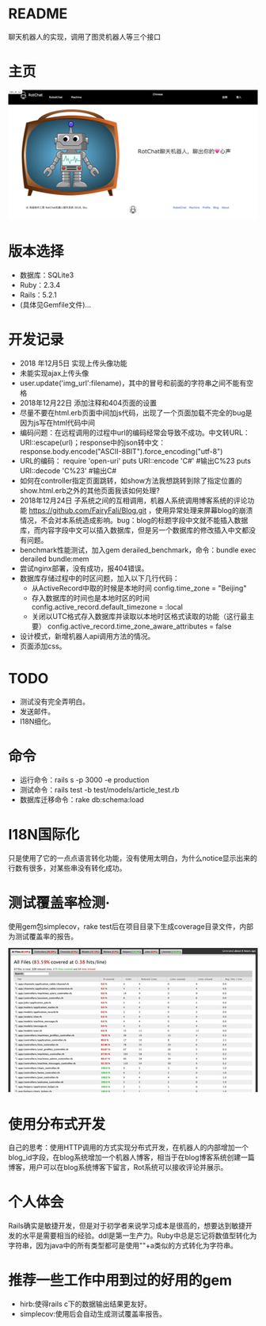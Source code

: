 # README
聊天机器人的实现，调用了图灵机器人等三个接口
# 主页

![主页](img/访问主页.png)

# 版本选择
* 数据库：SQLite3
* Ruby：2.3.4
* Rails：5.2.1
* (具体见Gemfile文件)...

# 开发记录
* 2018 年12月5日 实现上传头像功能
* 未能实现ajax上传头像
* user.update('img_url':filename)，其中的冒号和前面的字符串之间不能有空格
* 2018年12月22日 添加注释和404页面的设置
* 尽量不要在html.erb页面中间加js代码，出现了一个页面加载不完全的bug是因为js写在html代码中间
* 编码问题：在远程调用的过程中url的编码经常会导致不成功。中文转URL：URI::escape(url)；response中的json转中文：response.body.encode("ASCII-8BIT").force_encoding("utf-8")
* URL的编码：
  require 'open-uri'
  puts URI::encode 'C#' #输出C%23
  puts URI::decode 'C%23' #输出C#
* 如何在controller指定页面跳转，如show方法我想跳转到除了指定位置的show.html.erb之外的其他页面我该如何处理?
* 2018年12月24日 子系统之间的互相调用，机器人系统调用博客系统的评论功能 https://github.com/FairyFali/Blog.git ，使用异常处理来屏幕blog的崩溃情况，不会对本系统造成影响。bug：blog的标题字段中文就不能插入数据库，而内容字段中文可以插入数据库，但是另一个数据库的修改插入中文都没有问题。
* benchmark性能测试，加入gem derailed_benchmark，命令：bundle exec derailed bundle:mem
* 尝试nginx部署，没有成功，报404错误。
* 数据库存储过程中的时区问题，加入以下几行代码：
  * 从ActiveRecord中取的时候是本地时间
    config.time_zone = "Beijing" 
  * 存入数据库的时间也是本地时区的时间
    config.active_record.default_timezone = :local 
  * 关闭以UTC格式存入数据库并读取以本地时区格式读取的功能（这行最主要）
    config.active_record.time_zone_aware_attributes = false 
* 设计模式，新增机器人api调用方法的情况。
* 页面添加css。

# TODO
* 测试没有完全弄明白。
* 发送邮件。
* I18N细化。

# 命令
* 运行命令：rails s -p 3000 -e production
* 测试命令：rails test -b test/models/article_test.rb
* 数据库迁移命令：rake db:schema:load

# I18N国际化
只是使用了它的一点点语言转化功能，没有使用太明白，为什么notice显示出来的行数有很多，对某些串没有转化成功。

# 测试覆盖率检测·
使用gem包simplecov，rake test后在项目目录下生成coverage目录文件，内部为测试覆盖率的报告。

![覆盖率报告](img/覆盖率.png)

# 使用分布式开发
自己的思考：使用HTTP调用的方式实现分布式开发，在机器人的内部增加一个blog_id字段，在blog系统增加一个机器人博客，相当于在blog博客系统创建一篇博客，用户可以在blog系统博客下留言，Rot系统可以接收评论并展示。

# 个人体会
Rails确实是敏捷开发，但是对于初学者来说学习成本是很高的，想要达到敏捷开发的水平是需要相当的经验。ddl是第一生产力。Ruby中总是忘记将数值型转化为字符串，因为java中的所有类型都可是使用""+a类似的方式转化为字符串。

# 推荐一些工作中用到过的好用的gem
* hirb:使得rails c下的数据输出结果更友好。
* simplecov:使用后会自动生成测试覆盖率报告。





